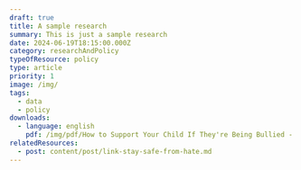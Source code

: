 ```yaml
---
draft: true
title: A sample research
summary: This is just a sample research
date: 2024-06-19T18:15:00.000Z
category: researchAndPolicy
typeOfResource: policy
type: article
priority: 1
image: /img/
tags:
  - data
  - policy
downloads:
  - language: english
    pdf: /img/pdf/How to Support Your Child If They're Being Bullied - Arabic.pdf
relatedResources:
  - post: content/post/link-stay-safe-from-hate.md
---
```


